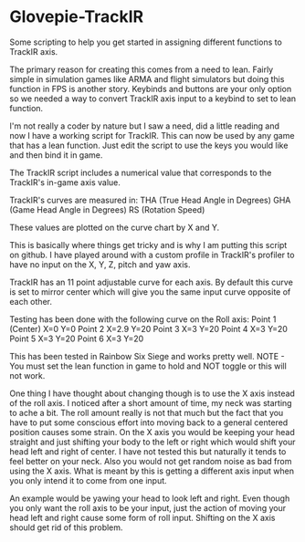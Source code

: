 # Glovepie-TrackIR
Some scripting to help you get started in assigning different functions to TrackIR axis.

The primary reason for creating this comes from a need to lean. Fairly simple in
simulation games like ARMA and flight simulators but doing this function in FPS is
another story. Keybinds and buttons are your only option so we needed a way to
convert TrackIR axis input to a keybind to set to lean function.

I'm not really a coder by nature but I saw a need, did a little reading and now I have
a working script for TrackIR. This can now be used by any game that has a lean
function. Just edit the script to use the keys you would like and then bind it in game.

The TrackIR script includes a numerical value that corresponds to the TrackIR's
in-game axis value.

TrackIR's curves are measured in:
THA (True Head Angle in Degrees)
GHA (Game Head Angle in Degrees)
RS  (Rotation Speed)

These values are plotted on the curve chart by X and Y.

This is basically where things get tricky and is why I am putting this script on github.
I have played around with a custom profile in TrackIR's profiler to have no input on
the X, Y, Z, pitch and yaw axis.

TrackIR has an 11 point adjustable curve for each axis. By default this curve is set
to mirror center which will give you the same input curve opposite of each other.

Testing has been done with the following curve on the Roll axis:
Point 1 (Center) X=0 Y=0
Point 2 X=2.9 Y=20
Point 3 X=3 Y=20
Point 4 X=3 Y=20
Point 5 X=3 Y=20
Point 6 X=3 Y=20

This has been tested in Rainbow Six Siege and works pretty well.
NOTE - You must set the lean function in game to hold and NOT toggle
or this will not work.

One thing I have thought about changing though is to use the X axis instead of the roll axis.
I noticed after a short amount of time, my neck was starting to ache a bit. The roll
amount really is not that much but the fact that you have to put some conscious
effort into moving back to a general centered position causes some strain. On the
X axis you would be keeping your head straight and just shifting your body to the left
or right which would shift your head left and right of center. I have not tested this but
naturally it tends to feel better on your neck. Also you would not get random noise as
bad from using the X axis. What is meant by this is getting a different axis input
when you only intend it to come from one input.

An example would be yawing your head to look left and right. Even though you only
want the roll axis to be your input, just the action of moving your head left and right
cause some form of roll input. Shifting on the X axis should get rid of this problem.